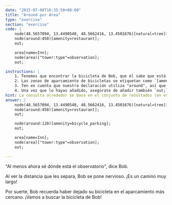 ```yaml
---
date: "2015-07-08T16:35:50+08:00"
title: "Around por Area"
type: "exercise"
section: "exercise"
code: | 
    node(48.5657094, 13.4490548, 48.5662416, 13.4501676)[natural=tree][height=20];
    node(around:450)[amenity=restaurant];
    out;

    area[name=Inn];
    node(area)["tower:type"=observation];
    out;

instructions: |
    1. Tenemos que encontrar la bicicleta de Bob, que él sabe que está a unos 120 metros del restaurante. Tendremos que volver a utilizar el enunciado "around".
    2. Las zonas de aparcamiento de bicicletas se etiquetan como `[amenity=bicycle_parking]`. Ahora ya deberías saber qué declaración debemos utilizar.
    3. Ten en cuenta que nuestra declaración utiliza "around", así que asegúrate de colocar la declaración correctamente para que encuentre la plaza de aparcamiento alrededor de _el restaurante_ en lugar de _la torre_. Recuerda que Overpass tiene el concepto de "flujo". ¿Dónde crees que deberías colocar nuestra sentencia _around_?
    4. Una vez que lo hayas añadido, asegúrate de añadir también `out;` después de tu sentencia para imprimir el nodo de aparcamiento de bicicletas.
hint: La consulta alrededor se basa en el conjunto de resultados (en este caso, el resultado de la consulta anterior)
answer: |
    node(48.5657094, 13.4490548, 48.5662416, 13.4501676)[natural=tree][height=20];
    node(around:450)[amenity=restaurant];
    out;

    node(around:120)[amenity=bicycle_parking];
    out;

    area[name=Inn];
    node(area)["tower:type"=observation];
    out;

---
```


"Al menos ahora sé dónde está el observatorio", dice Bob.

Al ver la distancia que les separa, Bob se pone nervioso. ¡Es un camino muy largo!

Por suerte, Bob recuerda haber dejado su bicicleta en el aparcamiento más cercano. ¡Vamos a buscar la bicicleta de Bob!
